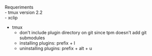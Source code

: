 Requeriments  
    - tmux version 2.2  
    - xclip  

- tmux  
    - don't include plugin directory on git since tpm doesn't add git submodules   
    - installing plugins: prefix + I 
    - uninstalling plugins: prefix + alt + u   

